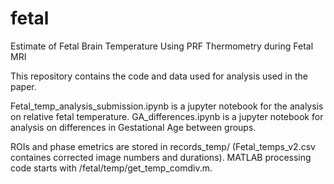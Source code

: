 # fetal
Estimate of Fetal Brain Temperature Using PRF Thermometry during Fetal MRI

This repository contains the code and data used for analysis used in the paper.

Fetal_temp_analysis_submission.ipynb is a jupyter notebook for the analysis on relative fetal temperature.
GA_differences.ipynb is a jupyter notebook for analysis on differences in Gestational Age between groups.

ROIs and phase emetrics are stored in records_temp/ (Fetal_temps_v2.csv containes corrected image numbers and durations).
MATLAB processing code starts with /fetal/temp/get_temp_comdiv.m.
